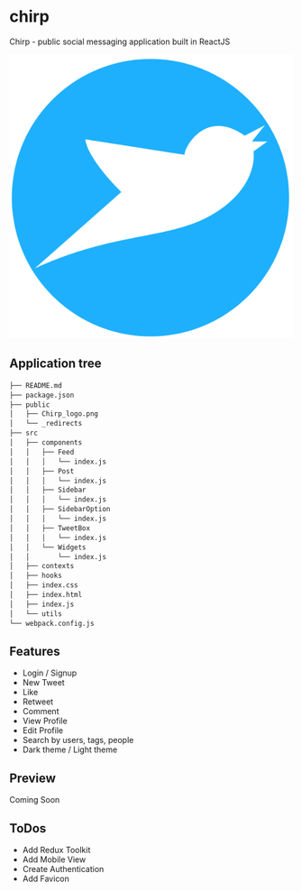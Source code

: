# chirp

Chirp - public social messaging application built in ReactJS

![Chirp logo](https://raw.githubusercontent.com/moisestech/chirp-react/master/public/Chirp_logo.png)

## Application tree

```bash
├── README.md
├── package.json
├── public
│   ├── Chirp_logo.png
│   └── _redirects
├── src
│   ├── components
│   │   ├── Feed
│   │   │   └── index.js
│   │   ├── Post
│   │   │   └── index.js
│   │   ├── Sidebar
│   │   │   └── index.js
│   │   ├── SidebarOption
│   │   │   └── index.js
│   │   ├── TweetBox
│   │   │   └── index.js
│   │   └── Widgets
│   │       └── index.js
│   ├── contexts
│   ├── hooks
│   ├── index.css
│   ├── index.html
│   ├── index.js
│   └── utils
└── webpack.config.js
```

## Features

- Login / Signup
- New Tweet
- Like
- Retweet
- Comment
- View Profile
- Edit Profile
- Search by users, tags, people
- Dark theme / Light theme

## Preview

Coming Soon

## ToDos

- Add Redux Toolkit
- Add Mobile View
- Create Authentication
- Add Favicon
